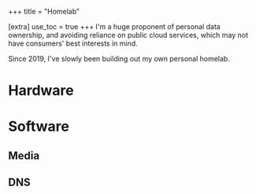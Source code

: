 +++
title = "Homelab"

[extra]
use_toc = true
+++
I'm a huge proponent of personal data ownership, and avoiding reliance on public
cloud services, which may not have consumers' best interests in mind.

Since 2019, I've slowly been building out my own personal homelab.

# Hardware

# Software

## Media

## DNS
